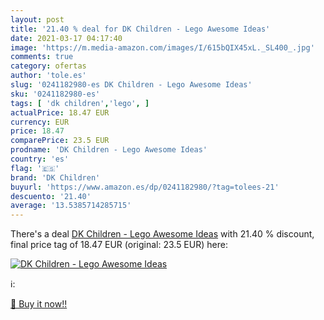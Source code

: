 ```yaml
---
layout: post
title: '21.40 % deal for DK Children - Lego Awesome Ideas'
date: 2021-03-17 04:17:40
image: 'https://m.media-amazon.com/images/I/615bQIX45xL._SL400_.jpg'
comments: true
category: ofertas
author: 'tole.es'
slug: '0241182980-es DK Children - Lego Awesome Ideas'
sku: '0241182980-es'
tags: [ 'dk children','lego', ]
actualPrice: 18.47 EUR
currency: EUR
price: 18.47
comparePrice: 23.5 EUR
prodname: 'DK Children - Lego Awesome Ideas'
country: 'es'
flag: '🇪🇸'
brand: 'DK Children'
buyurl: 'https://www.amazon.es/dp/0241182980/?tag=tolees-21'
descuento: '21.40'
average: '13.5385714285715'
---
```


There's a deal [DK Children - Lego Awesome Ideas](https://www.amazon.es/dp/0241182980/?tag=tolees-21)  with  21.40 % discount, final price tag of  18.47 EUR (original: 23.5 EUR) here:

[![DK Children - Lego Awesome Ideas](https://m.media-amazon.com/images/I/615bQIX45xL._SL400_.jpg)](https://www.amazon.es/dp/0241182980/?tag=tolees-21)

ℹ️:


[🛒 Buy it now!!](https://www.amazon.es/dp/0241182980/?tag=tolees-21)
